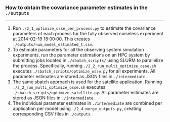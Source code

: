 ### How to obtain the covariance parameter estimates in the `./outputs`

---

1. Run `./2_1_optimize_osse_per_process.py` to estimate the covariance parameters of each process for the fully observed noiseless experiment at 2014-02-19 18:00:00. This creates `./outputs/num_model_estimated_t.csv`.  
2. To estimate parameters for all the observing system simulation experiments, run the parameter estimations on an HPC system by submitting jobs located in `./sbatch_scripts/` using SLURM to parallelize the process. Specifically, running `./2_2_run_multi_optimize_osse.sh` executes `./sbatch_scripts/optimize_osse.py` for all experiments. All parameter estimates are stored as JSON files in `./intermediate`.  
3. The same sbatch approach is used for the satellite application. Running `./2_2_run_multi_optimize_osse.sh` executes `./sbatch_scripts/optimize_satellite.py`. All parameter estimates are stored as JSON files in `./intermediate`.  
4. The individual parameter estimates in `./intermediate` are combined per application per model using `./2_4_merge_outputs.py`, creating corresponding CSV files in `./outputs`.  
